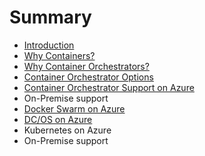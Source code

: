 # Summary

* [Introduction](README.md)
* [Why Containers?](chapter1.md)
* [Why Container Orchestrators?](why-do-we-need-container-orchestrators.md)
* [Container Orchestrator Options](different-orchestrtors.md)
* [Container Orchestrator Support on Azure](orchestrators-on-azure.md)
* On-Premise support
* [Docker Swarm on Azure](docker-swarm-on-azure.md)
* [DC/OS on Azure](dcos-on-azure.md)
* Kubernetes on Azure
* On-Premise support

